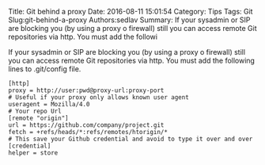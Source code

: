 Title: Git behind a proxy
Date: 2016-08-11 15:01:54
Category: Tips
Tags: Git
Slug:git-behind-a-proxy
Authors:sedlav
Summary: If your sysadmin or SIP are blocking you (by using a proxy o firewall) still you can access remote Git repositories via http. You must add the followi

If your sysadmin or SIP are blocking you (by using a proxy o firewall) still you can access remote Git repositories via http. You must add the following lines to .git/config file.
<pre><code>[http]
proxy = http://user:pwd@proxy-url:proxy-port
# Useful if your proxy only allows known user agent
useragent = Mozilla/4.0
# Your repo Url
[remote "origin"]
url = https://github.com/company/project.git
fetch = +refs/heads/*:refs/remotes/htorigin/*
# This save your Github credential and avoid to type it over and over
[credential]
helper = store
</code></pre>

